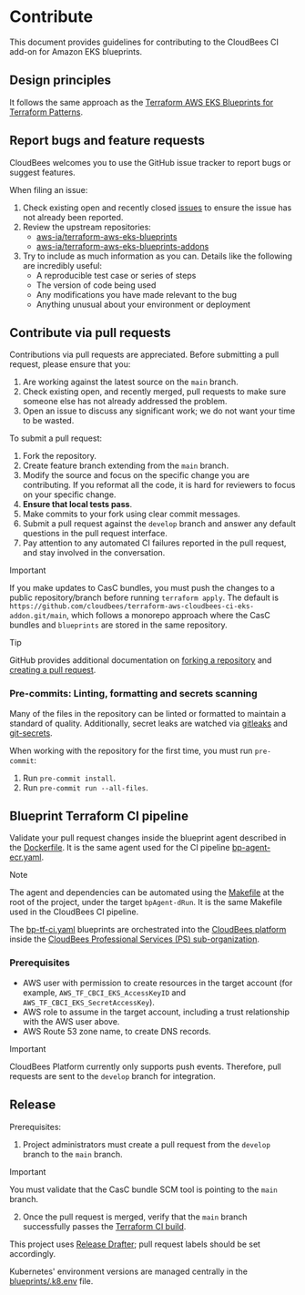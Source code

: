 # Contribute

This document provides guidelines for contributing to the CloudBees CI add-on for Amazon EKS blueprints.

## Design principles

It follows the same approach as the [Terraform AWS EKS Blueprints for Terraform Patterns](https://aws-ia.github.io/terraform-aws-eks-blueprints/).

## Report bugs and feature requests

CloudBees welcomes you to use the GitHub issue tracker to report bugs or suggest features.

When filing an issue:

1. Check existing open and recently closed [issues](https://github.com/cloudbees/terraform-aws-cloudbees-ci-eks-addon/issues) to ensure the issue has not already been reported.
2. Review the upstream repositories:
   - [aws-ia/terraform-aws-eks-blueprints](https://github.com/aws-ia/terraform-aws-eks-blueprints/issues)
   - [aws-ia/terraform-aws-eks-blueprints-addons](https://github.com/aws-ia/terraform-aws-eks-blueprints-addons/issues)
3. Try to include as much information as you can. Details like the following are incredibly useful:
   - A reproducible test case or series of steps
   - The version of code being used
   - Any modifications you have made relevant to the bug
   - Anything unusual about your environment or deployment

## Contribute via pull requests

Contributions via pull requests are appreciated. Before submitting a pull request, please ensure that you:

1. Are working against the latest source on the `main` branch.
2. Check existing open, and recently merged, pull requests to make sure someone else has not already addressed the problem.
3. Open an issue to discuss any significant work; we do not want your time to be wasted.

To submit a pull request:

1. Fork the repository.
2. Create feature branch extending from the `main` branch.
3. Modify the source and focus on the specific change you are contributing. If you reformat all the code, it is hard for reviewers to focus on your specific change.
4. **Ensure that local tests pass**.
5. Make commits to your fork using clear commit messages.
6. Submit a pull request against the `develop` branch and answer any default questions in the pull request interface.
7. Pay attention to any automated CI failures reported in the pull request, and stay involved in the conversation.

> [!IMPORTANT]
> If you make updates to CasC bundles, you must push the changes to a public repository/branch before running `terraform apply`. The default is `https://github.com/cloudbees/terraform-aws-cloudbees-ci-eks-addon.git/main`, which follows a monorepo approach where the CasC bundles and `blueprints` are stored in the same repository.

>[!TIP]
> GitHub provides additional documentation on [forking a repository](https://help.github.com/articles/fork-a-repo/) and
[creating a pull request](https://help.github.com/articles/creating-a-pull-request/).

### Pre-commits: Linting, formatting and secrets scanning

Many of the files in the repository can be linted or formatted to maintain a standard of quality. Additionally, secret leaks are watched via [gitleaks](https://github.com/zricethezav/gitleaks#pre-commit) and [git-secrets](https://github.com/awslabs/git-secrets).

When working with the repository for the first time, you must run `pre-commit`:

1. Run `pre-commit install`.
2. Run `pre-commit run --all-files`.

## Blueprint Terraform CI pipeline

Validate your pull request changes inside the blueprint agent described in the [Dockerfile](.docker/agent). It is the same agent used for the CI pipeline [bp-agent-ecr.yaml](.cloudbees/workflows/bp-agent-ecr.yaml).

> [!NOTE]
> The agent and dependencies can be automated using the [Makefile](Makefile) at the root of the project, under the target `bpAgent-dRun`. It is the same Makefile used in the CloudBees CI pipeline.

The [bp-tf-ci.yaml](.cloudbees/workflows/bp-tf-ci.yaml) blueprints are orchestrated into the [CloudBees platform](https://www.cloudbees.com/products/saas-platform) inside the [CloudBees Professional Services (PS) sub-organization](https://cloudbees.io/orgs/cloudbees~professional-services/components/94c50dcf-125e-4767-b9c5-58d6d669a1f6/runs).

### Prerequisites

- AWS user with permission to create resources in the target account (for example, `AWS_TF_CBCI_EKS_AccessKeyID` and `AWS_TF_CBCI_EKS_SecretAccessKey`).
- AWS role to assume in the target account, including a trust relationship with the AWS user above.
- AWS Route 53 zone name, to create DNS records.

> [!IMPORTANT]
> CloudBees Platform currently only supports push events. Therefore, pull requests are sent to the `develop` branch for integration.

## Release

Prerequisites:

1. Project administrators must create a pull request from the `develop` branch to the `main` branch.

> [!IMPORTANT]
> You must validate that the CasC bundle SCM tool is pointing to the `main` branch.

2. Once the pull request is merged, verify that the `main` branch successfully passes the [Terraform CI build](#blueprint-terraform-ci-pipeline).

This project uses [Release Drafter](https://github.com/release-drafter/release-drafter); pull request labels should be set accordingly.

Kubernetes' environment versions are managed centrally in the [blueprints/.k8.env](blueprints/.k8s.env) file.
